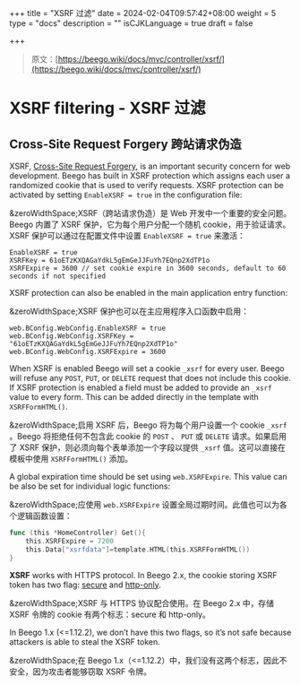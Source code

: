 +++
title = "XSRF 过滤"
date = 2024-02-04T09:57:42+08:00
weight = 5
type = "docs"
description = ""
isCJKLanguage = true
draft = false

+++

> 原文：[https://beego.wiki/docs/mvc/controller/xsrf/](https://beego.wiki/docs/mvc/controller/xsrf/)

# XSRF filtering - XSRF 过滤



## Cross-Site Request Forgery 跨站请求伪造

XSRF, [Cross-Site Request Forgery](http://en.wikipedia.org/wiki/Cross-site_request_forgery), is an important security concern for web development. Beego has built in XSRF protection which assigns each user a randomized cookie that is used to verify requests. XSRF protection can be activated by setting `EnableXSRF = true` in the configuration file:

&zeroWidthSpace;XSRF（跨站请求伪造）是 Web 开发中一个重要的安全问题。Beego 内置了 XSRF 保护，它为每个用户分配一个随机 cookie，用于验证请求。XSRF 保护可以通过在配置文件中设置 `EnableXSRF = true` 来激活：

```
EnableXSRF = true
XSRFKey = 61oETzKXQAGaYdkL5gEmGeJJFuYh7EQnp2XdTP1o
XSRFExpire = 3600 // set cookie expire in 3600 seconds, default to 60 seconds if not specified
```

XSRF protection can also be enabled in the main application entry function:

&zeroWidthSpace;XSRF 保护也可以在主应用程序入口函数中启用：

```
web.BConfig.WebConfig.EnableXSRF = true
web.BConfig.WebConfig.XSRFKey = "61oETzKXQAGaYdkL5gEmGeJJFuYh7EQnp2XdTP1o"
web.BConfig.WebConfig.XSRFExpire = 3600
```

When XSRF is enabled Beego will set a cookie `_xsrf` for every user. Beego will refuse any `POST`, `PUT`, or `DELETE` request that does not include this cookie. If XSRF protection is enabled a field must be added to provide an `_xsrf` value to every form. This can be added directly in the template with `XSRFFormHTML()`.

&zeroWidthSpace;启用 XSRF 后，Beego 将为每个用户设置一个 cookie `_xsrf` 。Beego 将拒绝任何不包含此 cookie 的 `POST` 、 `PUT` 或 `DELETE` 请求。如果启用了 XSRF 保护，则必须向每个表单添加一个字段以提供 `_xsrf` 值。这可以直接在模板中使用 `XSRFFormHTML()` 添加。

A global expiration time should be set using `web.XSRFExpire`. This value can be also be set for individual logic functions:

&zeroWidthSpace;应使用 `web.XSRFExpire` 设置全局过期时间。此值也可以为各个逻辑函数设置：

```go
func (this *HomeController) Get(){
	this.XSRFExpire = 7200
	this.Data["xsrfdata"]=template.HTML(this.XSRFFormHTML())
}
```

**XSRF** works with HTTPS protocol. In Beego 2.x, the cookie storing XSRF token has two flag: [secure](https://en.wikipedia.org/wiki/Secure_cookie) and [http-only](https://developer.mozilla.org/en-US/docs/Web/HTTP/Cookies).

&zeroWidthSpace;XSRF 与 HTTPS 协议配合使用。在 Beego 2.x 中，存储 XSRF 令牌的 cookie 有两个标志：secure 和 http-only。

In Beego 1.x (<=1.12.2), we don’t have this two flags, so it’s not safe because attackers is able to steal the XSRF token.

&zeroWidthSpace;在 Beego 1.x（<=1.12.2）中，我们没有这两个标志，因此不安全，因为攻击者能够窃取 XSRF 令牌。